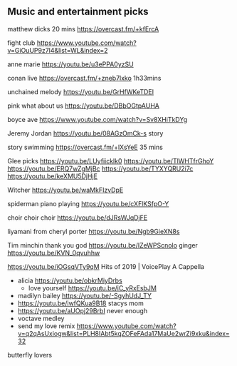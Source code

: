 ## Music and entertainment picks

matthew dicks 20 mins https://overcast.fm/+kfErcA

fight club https://www.youtube.com/watch?v=GiOuUP9z7l4&list=WL&index=2


anne marie https://youtu.be/u3ePPA0yzSU

conan live https://overcast.fm/+zneb7lxko 1h33mins

unchained melody https://youtu.be/GrHfWKeTDEI


pink what about us https://youtu.be/DBbOGtpAUHA

boyce ave https://www.youtube.com/watch?v=Sv8XHiTkDYg


Jeremy Jordan https://youtu.be/08AGzOmCk-s story

story swimming https://overcast.fm/+lXsYeE 35 mins

Glee picks https://youtu.be/LUyfiicklk0 https://youtu.be/TlWHTfrGhoY https://youtu.be/ERQ7wZgMjBc https://youtu.be/TYXYQRU2i7c https://youtu.be/keXMU5DjHjE

Witcher https://youtu.be/waMkFIzvDpE

spiderman  piano playing https://youtu.be/cXFlKSfpO-Y

choir choir choir https://youtu.be/dJRsWJqDjFE

liyamani from cheryl porter https://youtu.be/Ngb9GieXN8s 

Tim minchin thank you god https://youtu.be/IZeWPScnolo ginger https://youtu.be/KVN_0qvuhhw

https://youtu.be/iOGsqVTy9qM Hits of 2019 | VoicePlay A Cappella

- alicia https://youtu.be/obkrMiyDrbs
	- love yourself https://youtu.be/iC_yRxEsbJM
- madilyn bailey https://youtu.be/-SgyhUdJ_TY
- https://youtu.be/iwfQKua9B18 stacys mom
- https://youtu.be/aUOpj29BrbI never enough
- voctave medley
- send my love remix https://www.youtube.com/watch?v=q2qAsUxiogw&list=PLH8IAbt5kqZOFeFAda17MaUe2wrZi9xku&index=32

butterfly lovers